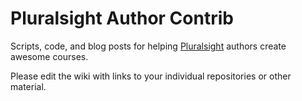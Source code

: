 # Pluralsight Author Contrib

Scripts, code, and blog posts for helping [Pluralsight](http://pluralsight.com) authors create awesome courses.

Please edit the wiki with links to your individual repositories or other material.

